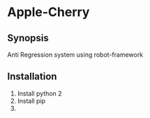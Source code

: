 # Apple-Cherry

## Synopsis

Anti Regression system  using  robot-framework


## Installation

  1. Install python 2
  2. Install pip
  3. 

